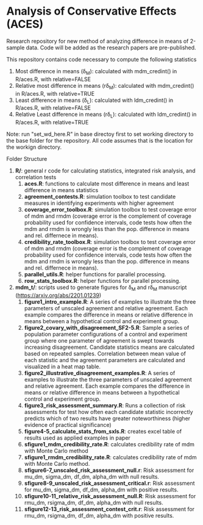 # Analysis of Conservative Effects (ACES)
Research repository for new method of analyzing difference in means of 2-sample data. Code will be added as the research papers are pre-published.

This repository contains code necessary to compute the following statistics
1. Most difference in means (&delta;<sub>M</sub>): calculated with mdm_credint() in R/aces.R, with relative=FALSE
2. Relative most difference in means (r&delta;<sub>M</sub>): calculated with mdm_credint() in R/aces.R, with relative=TRUE
3. Least difference in means (&delta;<sub>L</sub>): calculated with ldm_credint() in R/aces.R, with relative=FALSE
4. Relative Least difference in means (r&delta;<sub>L</sub>): calculated with ldm_credint() in R/aces.R, with relative=TRUE

Note: run "set_wd_here.R" in base directoy first to set working directory to the base folder for the repository. All code assumes that is the location for the workign directory.

Folder Structure
1. __R/__: general r code for calculating statistics, integrated risk analysis, and correlation tests
   1. __aces.R__: functions to calculate most difference in means and least difference in means statistics
   2. __agreement_contests.R__: simulation toolbox to test candidate measures in identifying experiments with higher agreement
   3. __coverage_error_toolbox.R__: simulation toolbox to test coverage error of mdm and rmdm (coverage error is the complement of coverage probability used for confidence intervals, code tests how often the mdm and rmdm is wrongly less than the pop. difference in means and rel. differnece in means).
   4. __credibility_rate_toolbox.R__: simulation toolbox to test coverage error of mdm and rmdm (coverage error is the complement of coverage probability used for confidence intervals, code tests how often the mdm and rmdm is wrongly less than the pop. difference in means and rel. differnece in means).
   5. __parallel_utils.R__: helper functions for parallel processing.
   6. __row_stats_toolbox.R__: helper functions for parallel processing.
3. __mdm_t/__: scripts used to generate figures for &delta;<sub>M</sub> and r&delta;<sub>M</sub> manuscript (https://arxiv.org/abs/2201.01239)
   1. __figure1_intro_example.R__: A series of examples to illustrate the three parameters of unscaled agreement and relative agreement. Each example compares the difference in means or relative difference in means between a hypothetical control and experiment group.
   2. __figure2_covary_with_disagreement_SF2-5.R__: Sample a series of population parameter configurations of a control and experiment group where one parameter of agreement is swept towards increasing disagreement. Candidate statistics means are calculated based on repeated samples. Correlation between mean value of each statistic and the agreement parameters are calculated and visualized in a heat map table. 
   3. __figure2_illustrative_disagreement_examples.R__: A series of examples to illustrate the three parameters of unscaled agreement and relative agreement. Each example compares the difference in means or relative difference in means between a hypothetical control and experiment group.
   4. __figure3_risk_assessment_summary.R__: Runs a collection of risk assessments for test how often each candidate statistic incorrectly predicts which of two results have greater noteworthiness (higher evidence of practical significance)
   5. __figure4-5_calculate_stats_from_sxls.R__: creates excel table of results used as applied examples in paper
   7. __sfigure1_mdm_credibility_rate.R__: calculates credibility rate of mdm with Monte Carlo method
   8. __sfigure1_rmdm_credibility_rate.R__: calculates credibility rate of mdm with Monte Carlo method.
   9. __sfigure6-7_unscaled_risk_assessment_null.r__: Risk assessment for mu_dm, sigma_dm, df_dm, alpha_dm with null results.
   10. __sfigure8-9_unscaled_risk_assessment_critical.r__: Risk assessment for mu_dm, sigma_dm, df_dm, alpha_dm with positive results.
   11. __sfigure10-11_relative_risk_assessment_null.R__: Risk assessment for rmu_dm, rsigma_dm, df_dm, alpha_dm with null results.
   12. __sfigure12-13_risk_assessment_contest_crit.r__: Risk assessment for rmu_dm, rsigma_dm, df_dm, alpha_dm with positive results.

